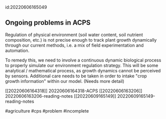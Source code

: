id:20220606165049

## Ongoing problems in ACPS

Regulation of physical environment (soil water content, soil nutrient composition, etc.) is not precise enough to track plant growth dynamically through our current methods, i.e. a mix of field experimentation and automation.

To remedy this, we need to involve a continuous dynamic biological process to properly simulate our environment regulation strategy. This will be some analytical / mathematical process, as growth dynamics cannot be perceived by sensors. Additional care needs to be taken in order to intake "crop growth information" within our model. (Needs more detail)


[[20220606164318]] 20220606164318-ACPS
[[20220606163206]] 20220606163206-reading-notes
[[20220609165149]] 20220609165149-reading-notes

#agriculture
#cps
#problem
#incomplete